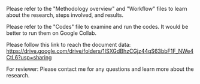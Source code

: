 Please refer to the "Methodology overview" and "Workflow" files to learn about the research, steps involved, and results.

Please refer to the "Codes" file to examine and run the codes. It would be better to run them on Google Collab.

Please follow this link to reach the document data: https://drive.google.com/drive/folders/1ISXGdBhzCGjz44qS63bbF1F_NWe4CtL6?usp=sharing

For reviewer: Please contact me for any questions and learn more about the research.
